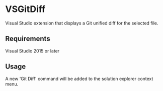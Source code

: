 # VSGitDiff
Visual Studio extension that displays a Git unified diff for the selected file.

## Requirements ##
Visual Studio 2015 or later

## Usage ##
A new 'Git Diff' command will be added to the solution explorer context menu.
